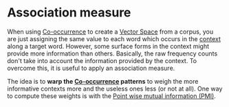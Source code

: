 # Association measure
When using [Co-occurrence](Co-occurrence.md) to create  a [Vector Space](Vector%20Space.md) from a corpus, you are just assigning the same value to each word which occurs in the [context](Context.md) along a target word. However, some surface forms in the context might provide more information than others. Basically, the raw frequency counts don't take into account the information provided by the context.  To overcome this, it is useful to apply an association measure. 

The idea is to **warp the [Co-occurrence](Co-occurrence.md) patterns** to weigh the more informative contexts more and the useless ones less (or not at all). One way to compute these weights is with the [Point wise mutual information (PMI)](Point%20wise%20mutual%20information%20(PMI).md).